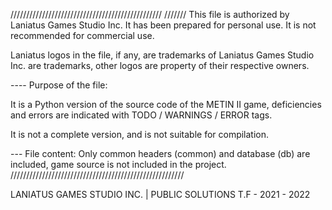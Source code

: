 //////////////////////////////////////////////// /////// 
This file is authorized by Laniatus Games Studio Inc. It has been prepared for personal use. It is not recommended for commercial use.

Laniatus logos in the file, if any, are trademarks of Laniatus Games Studio Inc. are trademarks, other logos are property of their respective owners.

---- Purpose of the file:

It is a Python version of the source code of the METIN II game, deficiencies and errors are indicated with TODO / WARNINGS / ERROR tags.

It is not a complete version, and is not suitable for compilation.

--- File content: Only common headers (common) and database (db) are included, game source is not included in the project. ///////////////////////////////////////////////////////

LANIATUS GAMES STUDIO INC. | PUBLIC SOLUTIONS T.F - 2021 - 2022